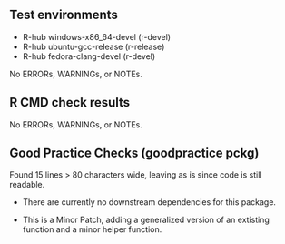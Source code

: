 ## Test environments
- R-hub windows-x86_64-devel (r-devel)
- R-hub ubuntu-gcc-release (r-release)
- R-hub fedora-clang-devel (r-devel)

No ERRORs, WARNINGs, or NOTEs. 

## R CMD check results
No ERRORs, WARNINGs, or NOTEs. 
  
## Good Practice Checks (goodpractice pckg)
Found 15 lines > 80 characters wide, leaving as is since code is still readable.

* There are currently no downstream dependencies for this package.

* This is a Minor Patch, adding a generalized version of an extisting function and a minor   helper function.

